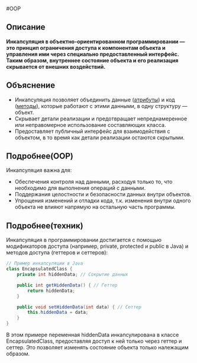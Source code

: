 #OOP
## Описание
**Инкапсуляция в объектно-ориентированном программировании — это принцип ограничения доступа к компонентам объекта и управления ими через специально предоставленный интерфейс. Таким образом, внутреннее состояние объекта и его реализация скрывается от внешних воздействий.**

## Объяснение
- Инкапсуляция позволяет объединить данные ([атрибуты](Атрибут.md)) и код ([методы](Метод.md)), которые работают с этими данными, в одну структуру — объект.
- Скрывает детали реализации и предотвращает непреднамеренное или неправомерное использование составляющих класса.
- Предоставляет публичный интерфейс для взаимодействия с объектом, в то время как детали реализации остаются скрытыми.
## Подробнее(OOP)

Инкапсуляция важна для:
- Обеспечения контроля над данными, расходуя только то, что необходимо для выполнения операций с данными.
- Поддержания целостности и безопасности данных внутри объектов.
- Упрощения изменений и отладки кода, т.к. изменения внутри одного объекта не влияют напрямую на остальную часть программы.
## Подробнее(техник)

Инкапсуляция в программировании достигается с помощью модификаторов доступа (например, private, protected и public в Java) и методов доступа (геттеров и сеттеров):

```java
// Пример инкапсуляции в Java
class EncapsulatedClass {
    private int hiddenData; // Сокрытие данных

    public int getHiddenData() { // Геттер
        return hiddenData;
    }

    public void setHiddenData(int data) { // Сеттер
        this.hiddenData = data;
    }
}
```
В этом примере переменная hiddenData инкапсулирована в классе EncapsulatedClass, предоставляя доступ к ней только через геттер и сеттер. Это позволяет изменять состояние объекта только належащим образом.
